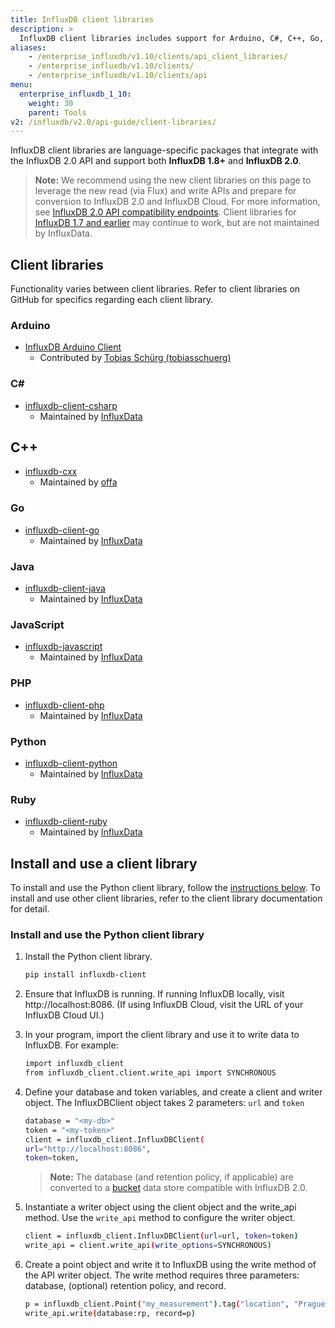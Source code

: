 ```yaml
---
title: InfluxDB client libraries
description: >
  InfluxDB client libraries includes support for Arduino, C#, C++, Go, Java, JavaScript, PHP, Python, and Ruby.
aliases:
    - /enterprise_influxdb/v1.10/clients/api_client_libraries/
    - /enterprise_influxdb/v1.10/clients/
    - /enterprise_influxdb/v1.10/clients/api
menu:
  enterprise_influxdb_1_10:
    weight: 30
    parent: Tools
v2: /influxdb/v2.0/api-guide/client-libraries/
---
```


InfluxDB client libraries are language-specific packages that integrate with the InfluxDB 2.0 API and support both **InfluxDB 1.8+** and **InfluxDB 2.0**.

>**Note:** We recommend using the new client libraries on this page to leverage the new read (via Flux) and write APIs and prepare for conversion to InfluxDB 2.0 and InfluxDB Cloud. For more information, see [InfluxDB 2.0 API compatibility endpoints](/enterprise_influxdb/v1.10/tools/api/#influxdb-2-0-api-compatibility-endpoints). Client libraries for [InfluxDB 1.7 and earlier](/influxdb/v1.7/tools/api_client_libraries/) may continue to work, but are not maintained by InfluxData.

## Client libraries

Functionality varies between client libraries. Refer to client libraries on GitHub for specifics regarding each client library.

### Arduino

- [InfluxDB Arduino Client](https://github.com/tobiasschuerg/InfluxDB-Client-for-Arduino)
  - Contributed by [Tobias Schürg (tobiasschuerg)](https://github.com/tobiasschuerg)

### C\#

- [influxdb-client-csharp](https://github.com/influxdata/influxdb-client-csharp)
  - Maintained by [InfluxData](https://github.com/influxdata)

## C++
* [influxdb-cxx](https://github.com/offa/influxdb-cxx)
  * Maintained by [offa](https://github.com/offa)

### Go

- [influxdb-client-go](https://github.com/influxdata/influxdb-client-go)
  - Maintained by [InfluxData](https://github.com/influxdata)

### Java

- [influxdb-client-java](https://github.com/influxdata/influxdb-client-java)
   - Maintained by [InfluxData](https://github.com/influxdata)

### JavaScript

* [influxdb-javascript](https://github.com/influxdata/influxdb-client-js)
   - Maintained by [InfluxData](https://github.com/influxdata)

### PHP

- [influxdb-client-php](https://github.com/influxdata/influxdb-client-php)
   - Maintained by [InfluxData](https://github.com/influxdata)

### Python

* [influxdb-client-python](https://github.com/influxdata/influxdb-client-python)
   - Maintained by [InfluxData](https://github.com/influxdata)

### Ruby

- [influxdb-client-ruby](https://github.com/influxdata/influxdb-client-ruby)
   - Maintained by [InfluxData](https://github.com/influxdata)

## Install and use a client library

To install and use the Python client library, follow the [instructions below](#install-and-use-the-python-client-library). To install and use other client libraries, refer to the client library documentation for detail.

### Install and use the Python client library

1. Install the Python client library.

    ```sh
    pip install influxdb-client
    ```

2. Ensure that InfluxDB is running. If running InfluxDB locally, visit http://localhost:8086. (If using InfluxDB Cloud, visit the URL of your InfluxDB Cloud UI.)

3. In your program, import the client library and use it to write data to InfluxDB. For example:

    ```sh
    import influxdb_client
    from influxdb_client.client.write_api import SYNCHRONOUS
    ```

4. Define your database and token variables, and create a client and writer object. The InfluxDBClient object takes 2 parameters: `url` and `token`

    ```sh
    database = "<my-db>"
    token = "<my-token>"
    client = influxdb_client.InfluxDBClient(
    url="http://localhost:8086",
    token=token,
    ```

    > **Note:** The database (and retention policy, if applicable) are converted to a [bucket](/v2.0/reference/glossary/#bucket) data store compatible with InfluxDB 2.0.

5. Instantiate a writer object using the client object and the write_api method. Use the `write_api` method to configure the writer object.

    ```sh
    client = influxdb_client.InfluxDBClient(url=url, token=token)
    write_api = client.write_api(write_options=SYNCHRONOUS)
    ```

6. Create a point object and write it to InfluxDB using the write method of the API writer object. The write method requires three parameters: database, (optional) retention policy, and record.

    ```sh
    p = influxdb_client.Point("my_measurement").tag("location", "Prague").field("temperature", 25.3)
    write_api.write(database:rp, record=p)
    ```
